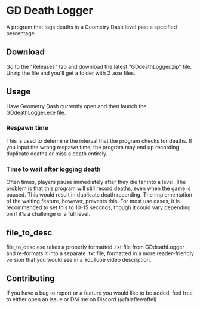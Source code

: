 # GD Death Logger
A program that logs deaths in a Geometry Dash level past a specified percentage.

## Download
Go to the "Releases" tab and download the latest "GDdeathLogger.zip" file. Unzip the file and you'll get a folder with 2 .exe files.

## Usage
Have Geometry Dash currently open and then launch the GDdeathLogger.exe file.

### Respawn time 
This is used to determine the interval that the program checks for deaths. If you input the wrong respawn time, the program may end up recording duplicate deaths or miss a death entirely.

### Time to wait after logging death
Often times, players pause immediately after they die far into a level. The problem is that this program will still record deaths, even when the game is paused. This would result in duplicate death recording. The implementation of the waiting feature, however, prevents this. For most use cases, it is recommended to set this to 10-15 seconds, though it could vary depending on if it's a challenge or a full level.

## file_to_desc
file_to_desc.exe takes a properly formatted .txt file from GDdeathLogger and re-formats it into a separate .txt file, formatted in a more reader-friendly version that you would see in a YouTube video description.


## Contributing
If you have a bug to report or a feature you would like to be added, feel free to either open an issue or DM me on Discord (@falaflewaffel)
